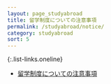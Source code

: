 ```yaml
---
layout: page_studyabroad
title: 留学制度についての注意事項
permalink: /studyabroad/notice/
category: studyabroad
sort: 5
---
```


{:.list-links.oneline}
<ul class="guideline">
	<li><a href="{{ '/assets/docs/2019/07/GSC_留学の注意事項_201907.pdf' | relative_url }}" target="_blank">留学制度についての注意事項</a></li>
</ul>

<!--
*   [留学制度についての注意事項][guideline]

[guideline]: {{ '/assets/docs/2019/07/GSC_留学の注意事項_201907.pdf' | relative_url }}
-->
